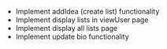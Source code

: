 - Implement addIdea (create list) functionality
- Implement display lists in viewUser page
- Implement display all lists page
- Implement update bio functionality
